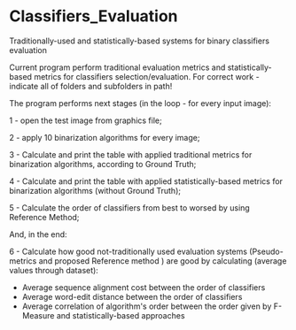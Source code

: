 # Classifiers_Evaluation
Traditionally-used and statistically-based systems for binary classifiers evaluation

   
Current program perform traditional evaluation metrics and statistically-based metrics for classifiers selection/evaluation.
For correct work - indicate all of folders and subfolders in path!

The program performs next stages (in the loop - for every input image):

1 - open the test image from graphics file;

2 - apply 10 binarization algorithms for every image;

3 - Calculate and print the table with applied traditional metrics for
binarization algorithms, according to Ground Truth;

4 - Calculate and print the table with applied statistically-based
metrics for binarization algorithms (without Ground Truth);

5 - Calculate the order of classifiers from best to worsed by using
Reference Method;

And, in the end:

6 - Calculate how good not-traditionally used evaluation systems 
(Pseudo-metrics and proposed Reference method ) are good by 
calculating (average values through dataset):

   - Average sequence alignment cost between the order of classifiers 
   - Average word-edit distance between the order of classifiers  
   - Average correlation of algorithm's order between the order given by 
   F-Measure and statistically-based approaches
